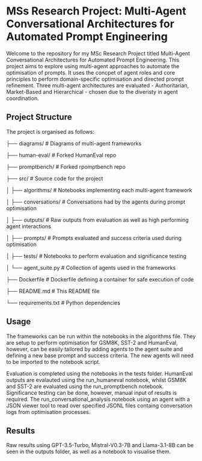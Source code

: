 # MSs Research Project: Multi-Agent Conversational Architectures for Automated Prompt Engineering

Welcome to the repository for my MSc Research Project titled Multi-Agent Conversational Architectures for Automated Prompt Engineering. This project aims to explore using multi-agent approaches to automate the optimisation of prompts. It uses the concpet of agent roles and core principles to perform domain-specific optimisation and directed prompt refinement. Three multi-agent architectures are evaluated - Authoritarian, Market-Based and Hierarchical - chosen due to the diveristy in agent coordination. 

## Project Structure

The project is organised as follows:

├── diagrams/               # Diagrams of multi-agent frameworks

├── human-eval/             # Forked HumanEval repo

├── promptbench/            # Forked rpomptbench repo

├── src/                    # Source code for the project

│   ├── algorithms/         # Notebooks implementing each multi-agent framework

│   ├── conversations/      # Conversations had by the agents during prompt optimisation

│   ├── outputs/            # Raw outputs from evaluation as well as high performing agent interactions

│   ├── prompts/            # Prompts evaluated and success criteria used during optimisation

│   ├── tests/              # Notebooks to perform evaluation and significance testing

│   └── agent_suite.py      # Collection of agents used in the frameworks  

├── Dockerfile              # Dockerfile defining a container for safe execution of code

├── README.md               # This README file

└── requirements.txt        # Python dependencies

## Usage

The frameworks can be run within the notebooks in the algorithms file. 
They are setup to perform optimisation for GSM8K, SST-2 and HumanEval, however, can be easily tailored by adding agents to the agent suite and defining a new base prompt and success criteria. The new agents will need to be imported to the notebook script.

Evaluation is completed using the notebooks in the tests folder. HumanEval outputs are evalauted using the run_humaneval notebook, whilst GSM8K and SST-2 are evaluated using the run_promptbench notebook. Significance testing can be done, however, manual input of results is required. 
The run_conversational_analysis notebook using an agent with a JSON viewer tool to read over specified JSONL files containg conversation logs from optimisation processes.

## Results

Raw results using GPT-3.5-Turbo, Mistral-V0.3-7B and Llama-3.1-8B can be seen in the outputs folder, as well as a notebook to visualise them. 
